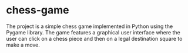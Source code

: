 # chess-game
The project is a simple chess game implemented in Python using the Pygame library. The game features a graphical user interface where the user can click on a chess piece and then on a legal destination square to make a move.
